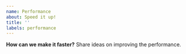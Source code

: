 ```yaml
---
name: Performance
about: Speed it up!
title: ''
labels: performance
---
```


**How can we make it faster?**
Share ideas on improving the performance.
